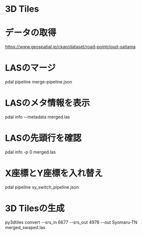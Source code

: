 # 3D Tiles

# データの取得
https://www.geospatial.jp/ckan/dataset/road-pointcloud-saitama

# LASのマージ
pdal pipeline merge-pipeline.json

# LASのメタ情報を表示
pdal info --metadata merged.las

# LASの先頭行を確認
pdal info -p 0 merged.las

# X座標とY座標を入れ替え
pdal pipeline xy_switch_pipeline.json

# 3D Tilesの生成
py3dtiles convert --srs_in 6677 --srs_out 4978 --out Syomaru-TN merged_swaped.las
